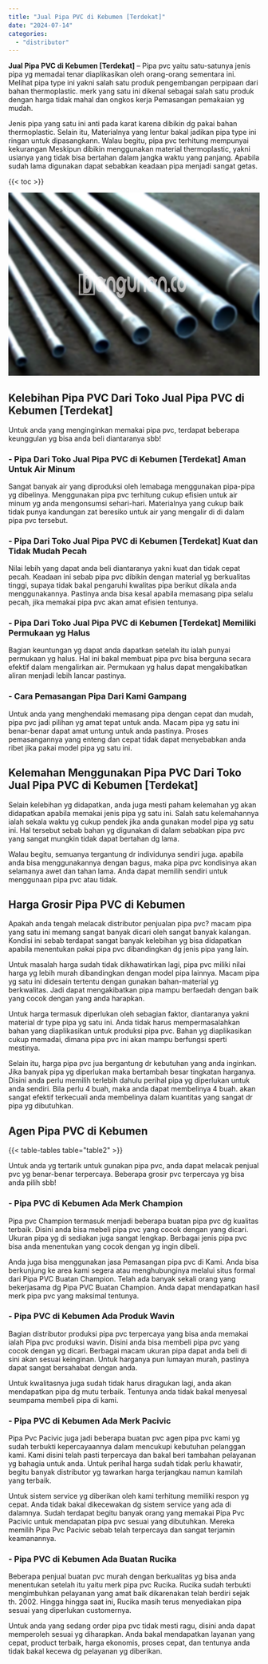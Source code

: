 ```yaml
---
title: "Jual Pipa PVC di Kebumen [Terdekat]"
date: "2024-07-14"
categories: 
  - "distributor"
---
```


**Jual Pipa PVC di Kebumen \[Terdekat\]** – Pipa pvc yaitu satu-satunya jenis pipa yg memadai tenar diaplikasikan oleh orang-orang sementara ini. Melihat pipa type ini yakni salah satu produk pengembangan perpipaan dari bahan thermoplastic. merk yang satu ini dikenal sebagai salah satu produk dengan harga tidak mahal dan ongkos kerja Pemasangan pemakaian yg mudah.

Jenis pipa yang satu ini anti pada karat karena dibikin dg pakai bahan thermoplastic. Selain itu, Materialnya yang lentur bakal jadikan pipa type ini ringan untuk dipasangkann. Walau begitu, pipa pvc terhitung mempunyai kekurangan Meskipun dibikin menggunakan material thermoplastic, yakni usianya yang tidak bisa bertahan dalam jangka waktu yang panjang. Apabila sudah lama digunakan dapat sebabkan keadaan pipa menjadi sangat getas.

{{< toc >}}

![Jual Pipa PVC di Kebumen [Terdekat]](/images/jaul-pipa-pvc-21.png)

## Kelebihan Pipa PVC Dari Toko Jual Pipa PVC di Kebumen \[Terdekat\]

Untuk anda yang menginginkan memakai pipa pvc, terdapat beberapa keunggulan yg bisa anda beli diantaranya sbb!

### \- Pipa Dari Toko Jual Pipa PVC di Kebumen \[Terdekat\] Aman Untuk Air Minum

Sangat banyak air yang diproduksi oleh lemabaga menggunakan pipa-pipa yg dibelinya. Menggunakan pipa pvc terhitung cukup efisien untuk air minum yg anda mengonsumsi sehari-hari. Materialnya yang cukup baik tidak punya kandungan zat beresiko untuk air yang mengalir di di dalam pipa pvc tersebut.

### \- Pipa Dari Toko Jual Pipa PVC di Kebumen \[Terdekat\] Kuat dan Tidak Mudah Pecah

Nilai lebih yang dapat anda beli diantaranya yakni kuat dan tidak cepat pecah. Keadaan ini sebab pipa pvc dibikin dengan material yg berkualitas tinggi, supaya tidak bakal pengaruhi kwalitas pipa berikut dikala anda menggunakannya. Pastinya anda bisa kesal apabila memasang pipa selalu pecah, jika memakai pipa pvc akan amat efisien tentunya.

### \- Pipa Dari Toko Jual Pipa PVC di Kebumen \[Terdekat\] Memiliki Permukaan yg Halus

Bagian keuntungan yg dapat anda dapatkan setelah itu ialah punyai permukaan yg halus. Hal ini bakal membuat pipa pvc bisa berguna secara efektif dalam mengalirkan air. Permukaan yg halus dapat mengakibatkan aliran menjadi lebih lancar pastinya.

### \- Cara Pemasangan Pipa Dari Kami Gampang

Untuk anda yang menghendaki memasang pipa dengan cepat dan mudah, pipa pvc jadi pilihan yg amat tepat untuk anda. Macam pipa yg satu ini benar-benar dapat amat untung untuk anda pastinya. Proses pemasangannya yang enteng dan cepat tidak dapat menyebabkan anda ribet jika pakai model pipa yg satu ini.

## Kelemahan Menggunakan Pipa PVC Dari Toko Jual Pipa PVC di Kebumen \[Terdekat\]

Selain kelebihan yg didapatkan, anda juga mesti paham kelemahan yg akan didapatkan apabila memakai jenis pipa yg satu ini. Salah satu kelemahannya ialah sekala waktu yg cukup pendek jika anda gunakan model pipa yg satu ini. Hal tersebut sebab bahan yg digunakan di dalam sebabkan pipa pvc yang sangat mungkin tidak dapat bertahan dg lama.

Walau begitu, semuanya tergantung dr individunya sendiri juga. apabila anda bisa menggunakannya dengan bagus, maka pipa pvc kondisinya akan selamanya awet dan tahan lama. Anda dapat memilih sendiri untuk menggunaan pipa pvc atau tidak.

## Harga Grosir Pipa PVC di Kebumen

Apakah anda tengah melacak distributor penjualan pipa pvc? macam pipa yang satu ini memang sangat banyak dicari oleh sangat banyak kalangan. Kondisi ini sebab terdapat sangat banyak kelebihan yg bisa didapatkan apabila menentukan pakai pipa pvc dibandingkan dg jenis pipa yang lain.

Untuk masalah harga sudah tidak dikhawatirkan lagi, pipa pvc miliki nilai harga yg lebih murah dibandingkan dengan model pipa lainnya. Macam pipa yg satu ini didesain tertentu dengan gunakan bahan-material yg berkwalitas. Jadi dapat mengakibatkan pipa mampu berfaedah dengan baik yang cocok dengan yang anda harapkan.

Untuk harga termasuk diperlukan oleh sebagian faktor, diantaranya yakni material dr type pipa yg satu ini. Anda tidak harus mempermasalahkan bahan yang diaplikasikan untuk produksi pipa pvc. Bahan yg diaplikasikan cukup memadai, dimana pipa pvc ini akan mampu berfungsi sperti mestinya.

Selain itu, harga pipa pvc jua bergantung dr kebutuhan yang anda inginkan. Jika banyak pipa yg diperlukan maka bertambah besar tingkatan harganya. Disini anda perlu memilih terlebih dahulu perihal pipa yg diperlukan untuk anda sendiri. Bila perlu 4 buah, maka anda dapat membelinya 4 buah. akan sangat efektif terkecuali anda membelinya dalam kuantitas yang sangat dr pipa yg dibutuhkan.

## Agen Pipa PVC di Kebumen

{{< table-tables table="table2" >}}

Untuk anda yg tertarik untuk gunakan pipa pvc, anda dapat melacak penjual pvc yg benar-benar terpercaya. Beberapa grosir pvc terpercaya yg bisa anda pilih sbb!

### \- Pipa PVC di Kebumen Ada Merk Champion

Pipa pvc Champion termasuk menjadi beberapa buatan pipa pvc dg kualitas terbaik. Disini anda bisa mebeli pipa pvc yang cocok dengan yang dicari. Ukuran pipa yg di sediakan juga sangat lengkap. Berbagai jenis pipa pvc bisa anda menentukan yang cocok dengan yg ingin dibeli.

Anda juga bisa menggunakan jasa Pemasangan pipa pvc di Kami. Anda bisa berkunjung ke area kami segera atau menghubunginya melalui situs formal dari Pipa PVC Buatan Champion. Telah ada banyak sekali orang yang bekerjasama dg Pipa PVC Buatan Champion. Anda dapat mendapatkan hasil merk pipa pvc yang maksimal tentunya.

### \- Pipa PVC di Kebumen Ada Produk Wavin

Bagian distributor produksi pipa pvc terpercaya yang bisa anda memakai ialah Pipa pvc produksi wavin. Disini anda bisa membeli pipa pvc yang cocok dengan yg dicari. Berbagai macam ukuran pipa dapat anda beli di sini akan sesuai keinginan. Untuk harganya pun lumayan murah, pastinya dapat sangat bersahabat dengan anda.

Untuk kwalitasnya juga sudah tidak harus diragukan lagi, anda akan mendapatkan pipa dg mutu terbaik. Tentunya anda tidak bakal menyesal seumpama membeli pipa di kami.

### \- Pipa PVC di Kebumen Ada Merk Pacivic

Pipa Pvc Pacivic juga jadi beberapa buatan pvc agen pipa pvc kami yg sudah terbukti kepercayaannya dalam mencukupi kebutuhan pelanggan kami. Kami disini telah pasti terpercaya dan bakal beri tambahan pelayanan yg bahagia untuk anda. Untuk perihal harga sudah tidak perlu khawatir, begitu banyak distributor yg tawarkan harga terjangkau namun kamilah yang terbaik.

Untuk sistem service yg diberikan oleh kami terhitung memiliki respon yg cepat. Anda tidak bakal dikecewakan dg sistem service yang ada di dalamnya. Sudah terdapat begitu banyak orang yang memakai Pipa Pvc Pacivic untuk mendapatan pipa pvc sesuai yang dibutuhkan. Mereka memilih Pipa Pvc Pacivic sebab telah terpercaya dan sangat terjamin keamanannya.

### \- Pipa PVC di Kebumen Ada Buatan Rucika

Beberapa penjual buatan pvc murah dengan berkualitas yg bisa anda menentukan setelah itu yaitu merk pipa pvc Rucika. Rucika sudah terbukti mengimbuhkan pelayanan yang amat baik dikarenakan telah berdiri sejak th. 2002. Hingga hingga saat ini, Rucika masih terus menyediakan pipa sesuai yang diperlukan customernya.

Untuk anda yang sedang order pipa pvc tidak mesti ragu, disini anda dapat memperoleh sesuai yg diharapkan. Anda bakal mendapatkan layanan yang cepat, product terbaik, harga ekonomis, proses cepat, dan tentunya anda tidak bakal kecewa dg pelayanan yg diberikan.
